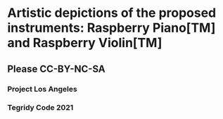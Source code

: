 # Artistic depictions of the proposed instruments: Raspberry Piano[TM] and Raspberry Violin[TM]

## Please CC-BY-NC-SA

### Project Los Angeles
### Tegridy Code 2021
